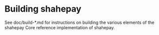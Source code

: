 Building shahepay
================

See doc/build-*.md for instructions on building the various
elements of the shahepay Core reference implementation of shahepay.
